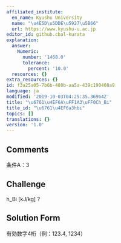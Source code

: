 ```yaml
---
affiliated_institute:
  en_name: Kyushu University
  name: "\u4E5D\u5DDE\u5927\u5B66"
  url: https://www.kyushu-u.ac.jp
editor_id: github.cbal-kurata
explanation:
  answer:
    Numeric:
      number: '1468.0'
      tolerance:
        percent: '10.0'
  resources: {}
extra_resources: {}
id: f3a25a05-7b6b-480b-aa5a-439c190408a9
language: ja
modified: '2019-10-03T04:25:35.36964Z'
title: "\u6761\u4EF6A\uFF1A3\uFF0Ch_Bi"
title_id: "\u6761\u4EF6a3hbi"
topics: []
translations: {}
version: '1.0'
---
```


## Comments
条件A：3

## Challenge
h_Bi [kJ/kg] ?

## Solution Form
有効数字4桁（例：123.4,  1234）




